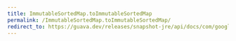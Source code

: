 ```yaml
---
title: ImmutableSortedMap.toImmutableSortedMap
permalink: /ImmutableSortedMap.toImmutableSortedMap/
redirect_to: https://guava.dev/releases/snapshot-jre/api/docs/com/google/common/collect/ImmutableSortedMap.html#toImmutableSortedMap-java.util.Comparator-java.util.function.Function-java.util.function.Function-
---
```

